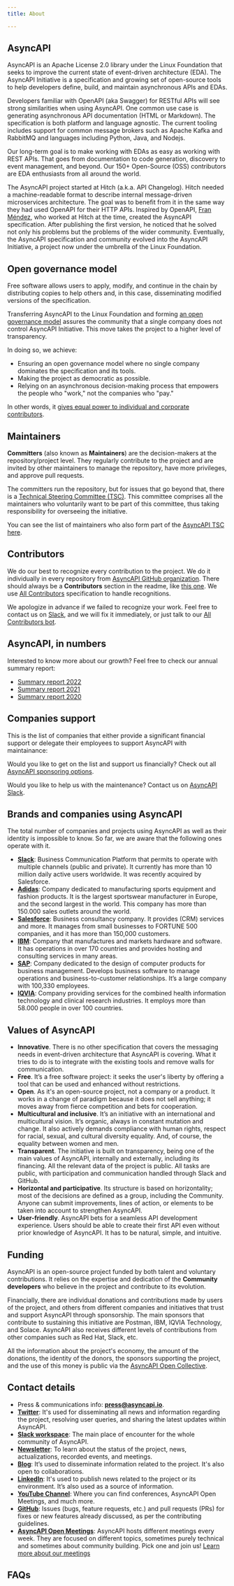 ```yaml
---
title: About

---
```

## AsyncAPI

AsyncAPI is an Apache License 2.0 library under the Linux Foundation that seeks to improve the current state of event-driven architecture (EDA). The AsyncAPI Initiative is a specification and growing set of open-source tools to help developers define, build, and maintain asynchronous APIs and EDAs. 

Developers familiar with OpenAPI (aka Swagger) for RESTful APIs will see strong similarities when using AsyncAPI. One common use case is generating asynchronous API documentation (HTML or Markdown). The specification is both platform and language agnostic. The current tooling includes support for common message brokers such as Apache Kafka and RabbitMQ and languages including Python, Java, and Nodejs. 

Our long-term goal is to make working with EDAs as easy as working with REST APIs. That goes from documentation to code generation, discovery to event management, and beyond. Our 150+ Open-Source (OSS) contributors are EDA enthusiasts from all around the world.


The AsyncAPI project started at Hitch (a.k.a. API Changelog). Hitch needed a machine-readable format to describe internal message-driven microservices architecture. The goal was to benefit from it in the same way they had used OpenAPI for their HTTP APIs. Inspired by OpenAPI, [Fran Méndez](https://twitter.com/fmvilas), who worked at Hitch at the time, created the AsyncAPI specification. After publishing the first version, he noticed that he solved not only his problems but the problems of the wider community. Eventually, the AsyncAPI specification and community evolved into the AsyncAPI Initiative, a project now under the umbrella of the Linux Foundation.


## Open governance model

Free software allows users to apply, modify, and continue in the chain by distributing copies to help others and, in this case, disseminating modified versions of the specification. 

Transferring AsyncAPI to the Linux Foundation and forming [an open governance model](https://github.com/asyncapi/community/blob/master/CHARTER.md) assures the community that a single company does not control AsyncAPI Initiative. This move takes the project to a higher level of transparency. 

In doing so, we achieve:

- Ensuring an open governance model where no single company dominates the specification and its tools.
- Making the project as democratic as possible.
- Relying on an asynchronous decision-making process that empowers the people who "work," not the companies who "pay." 

In other words, it [gives equal power to individual and corporate contributors](https://www.asyncapi.com/blog/governance-motivation).

## Maintainers 

**Committers** (also known as **Maintainers**) are the decision-makers at the repository/project level. They regularly contribute to the project and are invited by other maintainers to manage the repository, have more privileges, and approve pull requests.

The committers run the repository, but for issues that go beyond that, there is a [Technical Steering Committee (TSC)](/community/tsc). This committee comprises all the maintainers who voluntarily want to be part of this committee, thus taking responsibility for overseeing the initiative.

You can see the list of maintainers who also form part of the [AsyncAPI TSC here](/community/tsc).

## Contributors

We do our best to recognize every contribution to the project. We do it individually in every repository from [AsyncAPI GitHub organization](https://github.com/asyncapi/). There should always be a **Contributors** section in the readme, like [this one](https://github.com/asyncapi/asyncapi/blob/master/README.md#contributors). We use [All Contributors](https://allcontributors.org/docs/en/specification) specification to handle recognitions. 

We apologize in advance if we failed to recognize your work. Feel free to contact us on [Slack](https://www.asyncapi.com/slack-invite/), and we will fix it immediately, or just talk to our [All Contributors bot](https://allcontributors.org).

## AsyncAPI, in numbers
Interested to know more about our growth? Feel free to check our annual summary report: 
- [Summary report 2022](https://www.asyncapi.com/blog/2022-summary)
- [Summary report 2021](https://www.asyncapi.com/blog/2021-summary)
- [Summary report 2020](https://www.asyncapi.com/blog/2020-summary)
          
## Companies support

This is the list of companies that either provide a significant financial support or delegate their employees to support AsyncAPI with maintainance:

<Sponsors className="mt-8" />

Would you like to get on the list and support us financially? Check out all [AsyncAPI sponsoring options](https://opencollective.com/asyncapi).

Would you like to help us with the maintenance? Contact us on [AsyncAPI Slack](https://www.asyncapi.com/slack-invite/).

## Brands and companies using AsyncAPI
The total number of companies and projects using AsyncAPI as well as their identity is impossible to know. So far, we are aware that the following ones operate with it.
- [**Slack**](https://slack.com/signin#/signin): Business Communication Platform that permits to operate with multiple channels (public and private). It currently has more than 10 million daily active users worldwide. It was recently acquired by Salesforce.
- [**Adidas**](https://www.adidas.com/us): Company dedicated to manufacturing sports equipment and fashion products. It is the largest sportswear manufacturer in Europe, and the second largest in the world. This company has more than 150.000 sales outlets around the world.
- [**Salesforce**](https://login.salesforce.com/?locale=es): Business consultancy company. It provides (CRM) services and more. It manages from small businesses to FORTUNE 500 companies, and it has more than 150,000 customers.
- [**IBM**](https://www.ibm.com): Company that manufactures and markets hardware and software. It has operations in over 170 countries and provides hosting and consulting services in many areas.
- [**SAP**](https://www.sap.com/index.html): Company dedicated to the design of computer products for business management. Develops business software to manage operations and business-to-customer relationships. It’s a large company with 100,330 employees.
- [**IQVIA**](https://www.iqvia.com/): Company providing services for the combined health information technology and clinical research industries. It employs more than 58.000 people in over 100 countries.

## Values of AsyncAPI

- **Innovative**. There is no other specification that covers the messaging needs in event-driven architecture that AsyncAPI is covering. What it tries to do is to integrate with the existing tools and remove walls for communication.
- **Free**. It’s a free software project: it seeks the user's liberty by offering a tool that can be used and enhanced without restrictions.
- **Open**. As it's an open-source project, not a company or a product. It works in a change of paradigm because it does not sell anything; it moves away from fierce competition and bets for cooperation.
- **Multicultural and inclusive**. It’s an initiative with an international and multicultural vision. It’s organic, always in constant mutation and change. It also actively demands compliance with human rights, respect for racial, sexual, and cultural diversity equality. And, of course, the equality between women and men.
- **Transparent**. The initiative is built on transparency, being one of the main values of AsyncAPI, internally and externally, including its financing. All the relevant data of the project is public. All tasks are public, with participation and communication handled through Slack and GitHub.
- **Horizontal and participative**. Its structure is based on horizontality; most of the decisions are defined as a group, including the Community. Anyone can submit improvements, lines of action, or elements to be taken into account to strengthen AsyncAPI.
- **User-friendly**. AsyncAPI bets for a seamless API development experience. Users should be able to create their first API even without prior knowledge of AsyncAPI. It has to be natural, simple, and intuitive.

## Funding

AsyncAPI is an open-source project funded by both talent and voluntary contributions. It relies on the expertise and dedication of the **Community developers** who believe in the project and contribute to its evolution.

Financially, there are individual donations and contributions made by users of the project, and others from different companies and initiatives that trust and support AsyncAPI through sponsorship. The main sponsors that contribute to sustaining this initiative are Postman, IBM, IQVIA Technology, and Solace. AsyncAPI also receives different levels of contributions from other companies such as Red Hat, Slack, etc.

All the information about the project's economy, the amount of the donations, the identity of the donors, the sponsors supporting the project, and the use of this money is public via the [AsyncAPI Open Collective](https://opencollective.com/asyncapi).

## Contact details

- Press & communications info:
[**press@asyncapi.io**](mailto:press@asyncapi.io).
- [**Twitter**](https://twitter.com/asyncapispec?lang=es): It's used for disseminating all news and information regarding the project, resolving user queries, and sharing the latest updates within AsyncAPI.
- [**Slack workspace**](https://www.asyncapi.com/slack-invite): The main place of encounter for the whole community of AsyncAPI.
- [**Newsletter**](https://www.asyncapi.com/newsletter): To learn about the status of the project, news, actualizations, recorded events, and meetings.
- [**Blog**](https://www.asyncapi.com/blog): It’s used to disseminate information related to the project. It's also open to collaborations.
- [**LinkedIn**](https://es.linkedin.com/company/asyncapi): It's used to publish news related to the project or its environment. It’s also used as a source of information.
- [**YouTube Channel**](https://www.youtube.com/playlist?list=PLbi1gRlP7pijUwZJErzyYf_Rc-PWu4lXS): Where you can find conferences, AsyncAPI Open Meetings, and much more.
- [**GitHub**](https://github.com/asyncapi): Issues (bugs, feature requests, etc.) and pull requests (PRs) for fixes or new features already discussed, as per the contributing guidelines.
- [**AsyncAPI Open Meetings**](https://github.com/asyncapi): AsyncAPI hosts different meetings every week. They are focused on different topics, sometimes purely technical and sometimes about community building. Pick one and join us! [Learn more about our meetings](/community/meetings)

## FAQs
<FAQ />
